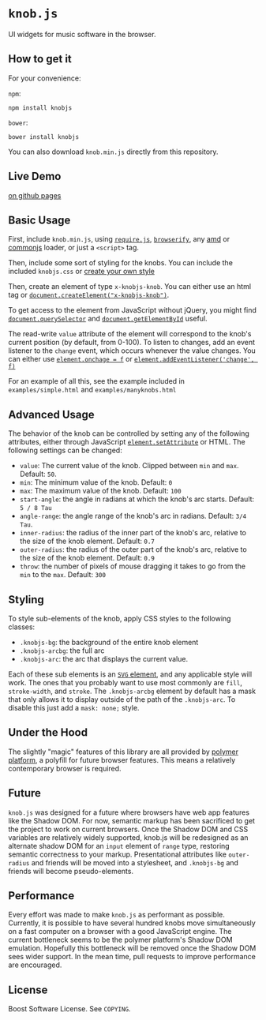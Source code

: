 # `knob.js`
UI widgets for music software in the browser.

## How to get it

For your convenience:

`npm`:

    npm install knobjs

`bower`:

    bower install knobjs

You can also download `knob.min.js` directly from this repository.

## Live Demo

[on github pages](http://www.russellmcc.com/knobjs/)

## Basic Usage

First, include `knob.min.js`, using [`require.js`](http://requirejs.org/), [`browserify`](http://browserify.org/), any [amd](http://en.wikipedia.org/wiki/Asynchronous_module_definition) or [commonjs](http://en.wikipedia.org/wiki/CommonJS) loader, or just a `<script>` tag.

Then, include some sort of styling for the knobs.  You can include the included `knobjs.css` or [create your own style](#styling)

Then, create an element of type `x-knobjs-knob`.  You can either use an html tag or [`document.createElement("x-knobjs-knob")`](https://developer.mozilla.org/en-US/docs/Web/API/document.createElement).

To get access to the element from JavaScript without jQuery, you might find [`document.querySelector`](https://developer.mozilla.org/en-US/docs/Web/API/document.querySelector) and [`document.getElementById`](https://developer.mozilla.org/en-US/docs/Web/API/document.getelementbyid) useful.

The read-write `value` attribute of the element will correspond to the knob's current position (by default, from 0-100).  To listen to changes, add an event listener to the `change` event, which occurs whenever the value changes.  You can either use [`element.onchage = f`](https://developer.mozilla.org/en-US/docs/Web/API/GlobalEventHandlers.onchange) or [`element.addEventListener('change', f)`](https://developer.mozilla.org/en-US/docs/Web/API/EventTarget.addEventListener)

For an example of all this, see the example included in `examples/simple.html` and `examples/manyknobs.html`

## Advanced Usage

The behavior of the knob can be controlled by setting any of the following attributes, either through JavaScript [`element.setAttribute`](https://developer.mozilla.org/en-US/docs/Web/API/Element.setAttribute) or HTML.  The following settings can be changed:

 * `value`: The current value of the knob.  Clipped between `min` and `max`. Default: `50`.
 * `min`: The minimum value of the knob.  Default: `0`
 * `max`: The maximum value of the knob.  Default: `100`
 * `start-angle`: the angle in radians at which the knob's arc starts. Default: `5 / 8 Tau`
 * `angle-range`: the angle range of the knob's arc in radians.  Default: `3/4 Tau`.
 * `inner-radius`: the radius of the inner part of the knob's arc, relative to the size of the knob element.  Default: `0.7`
 * `outer-radius`: the radius of the outer part of the knob's arc, relative to the size of the knob element.  Default: `0.9`
 * `throw`: the number of pixels of mouse dragging it takes to go from the `min` to the `max`.  Default: `300`

## Styling
<a id="styling"></a>

To style sub-elements of the knob, apply CSS styles to the following classes:

 * `.knobjs-bg`: the background of the entire knob element
 * `.knobjs-arcbg`: the full arc
 * `.knobjs-arc`: the arc that displays the current value.

Each of these sub elements is an [`SVG` element](http://www.w3.org/TR/SVG/styling.html#StylingWithCSS), and any applicable style will work.  The ones that you probably want to use most commonly are `fill`, `stroke-width`, and `stroke`.  The `.knobjs-arcbg` element by default has a mask that only allows it to display outside of the path of the `.knobjs-arc`.  To disable this just add a `mask: none;` style.

## Under the Hood

The slightly "magic" features of this library are all provided by [polymer platform](http://www.polymer-project.org/platform/custom-elements.html), a polyfill for future browser features.  This means a relatively contemporary browser is required.

## Future

`knob.js` was designed for a future where browsers have web app features like the Shadow DOM.  For now, semantic markup has been sacrificed to get the project to work on current browsers.  Once the Shadow DOM and CSS variables are relatively widely supported, knob.js will be redesigned as an alternate shadow DOM for an `input` element of `range` type, restoring semantic correctness to your markup.  Presentational attributes like `outer-radius` and friends will be moved into a stylesheet, and `.knobjs-bg` and friends will become pseudo-elements.

## Performance

Every effort was made to make `knob.js` as performant as possible.  Currently, it is possible to have several hundred knobs move simultaneously on a fast computer on a browser with a good JavaScript engine.  The current bottleneck seems to be the polymer platform's Shadow DOM emulation.  Hopefully this bottleneck will be removed once the Shadow DOM sees wider support.  In the mean time, pull requests to improve performance are encouraged.

## License

Boost Software License.  See `COPYING`.
